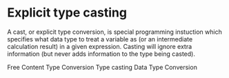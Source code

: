 # Explicit type casting

A cast, or explicit type conversion, is special programming instuction which specifies what data type to treat a variable as (or an intermediate calculation result) in a given expression. Casting will ignore extra information (but never adds information to the type being casted).

<ResourceGroupTitle>Free Content</ResourceGroupTitle>
<BadgeLink colorScheme='yellow' badgeText='Read' href='https://www.c-sharpcorner.com/article/type-conversions-in-javascript/'>Type Conversion</BadgeLink>
<BadgeLink colorScheme='yellow' badgeText='Read' href='https://www.scaler.com/topics/javascript/type-conversion-in-javascript/'>Type casting</BadgeLink>
<BadgeLink badgeText='Watch' href='https://youtu.be/VQLYiFqetZM'>Data Type Conversion</BadgeLink>